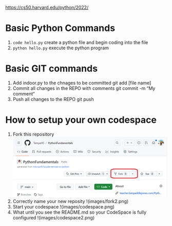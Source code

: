 https://cs50.harvard.edu/python/2022/


# Basic Python Commands
1. `code hello.py` create a python file and begin coding into the file
2. `python hello.py` execute the python program

# Basic GIT commands
1. Add indoor.py to the chnages to be committed
		git add [file name]
2. Commit all changes in the REPO with comments
		git commit -m “My comment“
3. Push all changes to the REPO
		git push 

# How to setup your own codespace
1. Fork this repository
![](/images/fork.png "")
2. Correctly name your new reposity
!(images/fork2.png)
3. Start your codespace
!(images/codespace.png)
4. What until you see the README.md so your CodeSpace is fully configured
!(images/codespace2.png)




